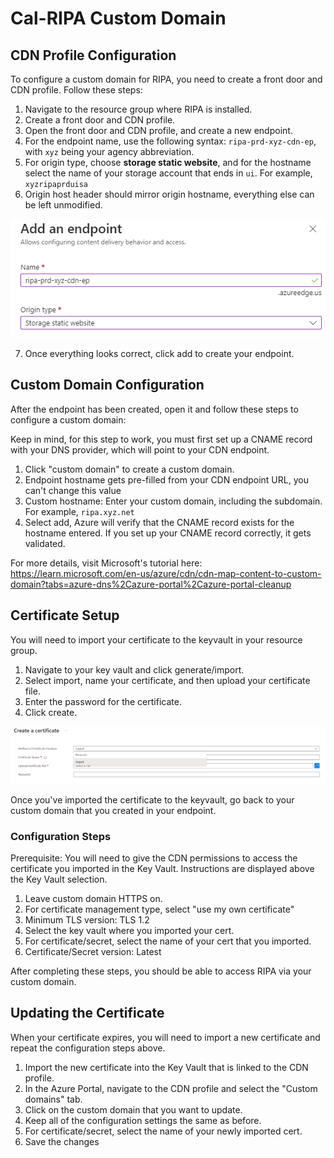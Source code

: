 # Cal-RIPA Custom Domain

## CDN Profile Configuration

To configure a custom domain for RIPA, you need to create a front door and CDN profile. Follow these steps:

1. Navigate to the resource group where RIPA is installed.
2. Create a front door and CDN profile.
3. Open the front door and CDN profile, and create a new endpoint.
4. For the endpoint name, use the following syntax: `ripa-prd-xyz-cdn-ep`, with `xyz` being your agency abbreviation.
5. For origin type, choose **storage static website**, and for the hostname select the name of your storage account that ends in `ui`. For example, `xyzripaprduisa`
6. Origin host header should mirror origin hostname, everything else can be left unmodified.

![Endpoint Creation Example](./assets/RIPA-CUSTOM-DOMAIN-01.png)

7. Once everything looks correct, click add to create your endpoint.

## Custom Domain Configuration

After the endpoint has been created, open it and follow these steps to configure a custom domain:

Keep in mind, for this step to work, you must first set up a CNAME record with your DNS provider, which will point to your CDN endpoint.

1. Click "custom domain" to create a custom domain.
2. Endpoint hostname gets pre-filled from your CDN endpoint URL, you can't change this value
3. Custom hostname: Enter your custom domain, including the subdomain. For example, `ripa.xyz.net`
4. Select add, Azure will verify that the CNAME record exists for the hostname entered. If you set up your CNAME record correctly, it gets validated.

For more details, visit Microsoft's tutorial here: https://learn.microsoft.com/en-us/azure/cdn/cdn-map-content-to-custom-domain?tabs=azure-dns%2Cazure-portal%2Cazure-portal-cleanup

## Certificate Setup

You will need to import your certificate to the keyvault in your resource group.

1. Navigate to your key vault and click generate/import.
2. Select import, name your certificate, and then upload your certificate file.
3. Enter the password for the certificate.
4. Click create.

![Cert Import Example](./assets/RIPA-CUSTOM-DOMAIN-02.png)

Once you've imported the certificate to the keyvault, go back to your custom domain that you created in your endpoint.

### Configuration Steps

Prerequisite: You will need to give the CDN permissions to access the certificate you imported in the Key Vault. Instructions are displayed above the Key Vault selection.

1. Leave custom domain HTTPS on.
2. For certificate management type, select "use my own certificate"
3. Minimum TLS version: TLS 1.2
4. Select the key vault where you imported your cert.
5. For certificate/secret, select the name of your cert that you imported. 
6. Certificate/Secret version: Latest 

After completing these steps, you should be able to access RIPA via your custom domain.

## Updating the Certificate

When your certificate expires, you will need to import a new certificate and repeat the configuration steps above.

1. Import the new certificate into the Key Vault that is linked to the CDN profile.
2. In the Azure Portal, navigate to the CDN profile and select the "Custom domains" tab.
3. Click on the custom domain that you want to update. 
4. Keep all of the configuration settings the same as before.
5. For certificate/secret, select the name of your newly imported cert. 
6. Save the changes
